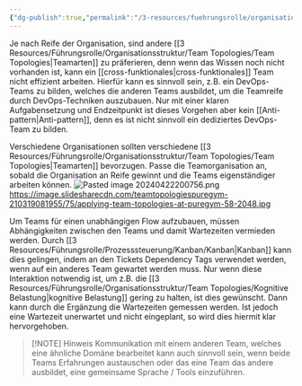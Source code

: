 ```yaml
---
{"dg-publish":true,"permalink":"/3-resources/fuehrungsrolle/organisationsstruktur/team-topologies/organisationsreife/","created":"2024-04-28T15:45:21.793+02:00","updated":"2024-04-29T07:29:31.939+02:00"}
---
```



Je nach Reife der Organisation, sind andere [[3 Resources/Führungsrolle/Organisationsstruktur/Team Topologies/Team Topologies\|Teamarten]] zu präferieren, denn wenn das Wissen noch nicht vorhanden ist, kann ein [[cross-funktionales\|cross-funktionales]] Team nicht effizient arbeiten. Hierfür kann es sinnvoll sein, z.B. ein DevOps-Teams zu bilden, welches die anderen Teams ausbildet, um die Teamreife durch DevOps-Techniken auszubauen. Nur mit einer klaren Aufgabensetzung und Endzeitpunkt ist dieses Vorgehen aber kein [[Anti-pattern\|Anti-pattern]], denn es ist nicht sinnvoll ein dediziertes DevOps-Team zu bilden.

Verschiedene Organisationen sollten verschiedene [[3 Resources/Führungsrolle/Organisationsstruktur/Team Topologies/Team Topologies\|Teamarten]] bevorzugen. Passe die Teamorganisation an, sobald die Organisation an Reife gewinnt und die Teams eigenständiger arbeiten können. 
![Pasted image 20240422200756.png](/img/user/4%20Archive/Assets/Pasted%20image%2020240422200756.png)
https://image.slidesharecdn.com/teamtopologiespuregym-210319081955/75/applying-team-topologies-at-puregym-58-2048.jpg

Um Teams für einen unabhängigen Flow aufzubauen, müssen Abhängigkeiten zwischen den Teams und damit Wartezeiten vermieden werden. Durch [[3 Resources/Führungsrolle/Prozesssteuerung/Kanban/Kanban\|Kanban]] kann dies gelingen, indem an den Tickets Dependency Tags verwendet werden, wenn auf ein anderes Team gewartet werden muss. Nur wenn diese Interaktion notwendig ist, um z.B. die [[3 Resources/Führungsrolle/Organisationsstruktur/Team Topologies/Kognitive Belastung\|kognitive Belastung]] gering zu halten, ist dies gewünscht. Dann kann durch die Ergänzung die Wartezeiten gemessen werden. Ist jedoch eine Wartezeit unerwartet und nicht eingeplant, so wird dies hiermit klar hervorgehoben.

>[!NOTE] Hinweis
>Kommunikation mit einem anderen Team, welches eine ähnliche Domäne bearbeitet kann auch sinnvoll sein, wenn beide Teams Erfahrungen austauschen oder das eine Team das andere ausbildet, eine gemeinsame Sprache / Tools einzuführen.
